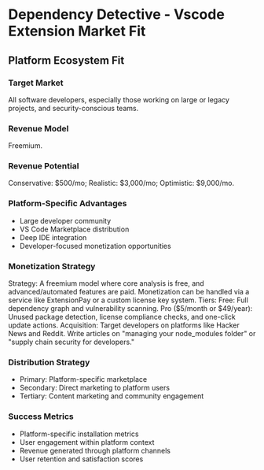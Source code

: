 # Dependency Detective - Vscode Extension Market Fit

## Platform Ecosystem Fit

### Target Market
All software developers, especially those working on large or legacy projects, and security-conscious teams.

### Revenue Model
Freemium.

### Revenue Potential
Conservative: $500/mo; Realistic: $3,000/mo; Optimistic: $9,000/mo.

### Platform-Specific Advantages
- Large developer community
- VS Code Marketplace distribution
- Deep IDE integration
- Developer-focused monetization opportunities

### Monetization Strategy
Strategy: A freemium model where core analysis is free, and advanced/automated features are paid. Monetization can be handled via a service like ExtensionPay or a custom license key system. Tiers: Free: Full dependency graph and vulnerability scanning. Pro ($5/month or $49/year): Unused package detection, license compliance checks, and one-click update actions. Acquisition: Target developers on platforms like Hacker News and Reddit. Write articles on "managing your node_modules folder" or "supply chain security for developers."

### Distribution Strategy
- Primary: Platform-specific marketplace
- Secondary: Direct marketing to platform users
- Tertiary: Content marketing and community engagement

### Success Metrics
- Platform-specific installation metrics
- User engagement within platform context
- Revenue generated through platform channels
- User retention and satisfaction scores

